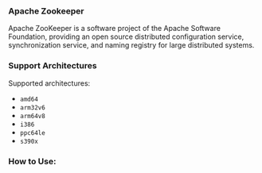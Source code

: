 ### Apache Zookeeper
Apache ZooKeeper is a software project of the Apache Software Foundation, providing an open source distributed configuration service, synchronization service, and naming registry for large distributed systems. 

### Support Architectures
Supported architectures:
* `amd64`
* `arm32v6`
* `arm64v8`
* `i386`
* `ppc64le`
* `s390x`

### How to Use:
